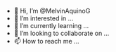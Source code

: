 - 👋 Hi, I’m @MelvinAquinoG
- 👀 I’m interested in ...
- 🌱 I’m currently learning ...
- 💞️ I’m looking to collaborate on ...
- 📫 How to reach me ...

<!---
MelvinAquinoG/MelvinAquinoG is a ✨ special ✨ repository because its `README.md` (this file) appears on your GitHub profile.
You can click the Preview link to take a look at your changes.
--->
